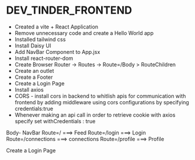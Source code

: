 # DEV_TINDER_FRONTEND

-  Created a vite + React Application
-  Remove unnecessary code and create a Hello World app
-  Installed tailwind css 
-  Install Daisy UI
-  Add NavBar Component to App.jsx
-  Install react-router-dom
-  Create Browser Router  -> Routes -> Route=/Body > RouteChildren
-  Create an outlet 
-  Create a Footer
-  Create a Login Page
-  Install axios
-  CORS - install cors in backend to whitlish apis for communication with frontend by adding middleware using cors configurations
   by specifying credentials:true
-  Whenever making an api call in order to retrieve cookie with axios specify set withCredentials : true    

Body-
    NavBar
    Route=/ ===> Feed
    Route=/login ===> Login
    Route=/connections ===> connections
    Route=/profile ===> Profile 

Create a Login Page
